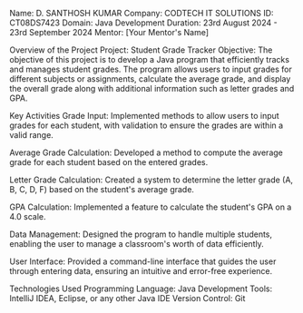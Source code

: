 Name: D. SANTHOSH KUMAR
Company: CODTECH IT SOLUTIONS
ID: CT08DS7423
Domain: Java Development
Duration: 23rd August 2024 - 23rd September 2024
Mentor: [Your Mentor's Name]

Overview of the Project
Project: Student Grade Tracker
Objective: The objective of this project is to develop a Java program that efficiently tracks and manages student grades. The program allows users to input grades for different subjects or assignments, calculate the average grade, and display the overall grade along with additional information such as letter grades and GPA.

Key Activities
Grade Input: Implemented methods to allow users to input grades for each student, with validation to ensure the grades are within a valid range.

Average Grade Calculation: Developed a method to compute the average grade for each student based on the entered grades.

Letter Grade Calculation: Created a system to determine the letter grade (A, B, C, D, F) based on the student's average grade.

GPA Calculation: Implemented a feature to calculate the student's GPA on a 4.0 scale.

Data Management: Designed the program to handle multiple students, enabling the user to manage a classroom's worth of data efficiently.

User Interface: Provided a command-line interface that guides the user through entering data, ensuring an intuitive and error-free experience.

Technologies Used
Programming Language: Java
Development Tools: IntelliJ IDEA, Eclipse, or any other Java IDE
Version Control: Git
